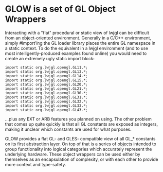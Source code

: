 # GLOW is a set of GL Object Wrappers

Interacting with a "flat" procedural or static view of lwjgl can be difficult from an
object-oriented environment. Generally in a C/C++ environment, simply #import'ing the GL loader
library places the entire GL namespace in a static context. To do the equivalent in a lwjgl
environment (and to use most intelligently-produced examples found online) you would need to create
an extremely ugly static import block:

	import static org.lwjgl.opengl.GL11.*;
	import static org.lwjgl.opengl.GL13.*;
	import static org.lwjgl.opengl.GL14.*;
	import static org.lwjgl.opengl.GL15.*;
	import static org.lwjgl.opengl.GL20.*;
	import static org.lwjgl.opengl.GL21.*;
	import static org.lwjgl.opengl.GL30.*;
	import static org.lwjgl.opengl.GL31.*;
	import static org.lwjgl.opengl.GL32.*;
	import static org.lwjgl.opengl.GL33.*;
	import static org.lwjgl.opengl.GL43.*;

...plus any EXT or ARB features you planned on using. The other problem that comes up quite quickly
is that all GL constants are exposed as integers, making it unclear which constants are used for
what purposes.


GLOW provides a flat GL- and GLES- compatible view of all GL_* constants on its first abstraction
layer. On top of that is a series of objects intended to group functionality into logical categories
which accurately represent the underlying hardware. These object wrappers can be used either by
themselves as an encapsulation of complexity, or with each other to provide more context and
type-safety.